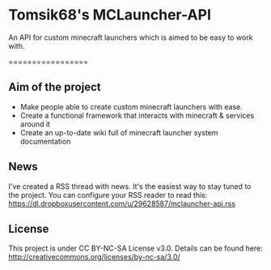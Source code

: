 Tomsik68's MCLauncher-API
=================

An API for custom minecraft launchers which is aimed to be easy to work with.

=================

## Aim of the project

+ Make people able to create custom minecraft launchers with ease.
+ Create a functional framework that interacts with minecraft & services around it
+ Create an up-to-date wiki full of minecraft launcher system documentation

## News

I've created a RSS thread with news. It's the easiest way to stay tuned to the project. You can configure your RSS reader to read this:
https://dl.dropboxusercontent.com/u/29628587/mclauncher-api.rss

## License
This project is under CC BY-NC-SA License v3.0. Details can be found here: http://creativecommons.org/licenses/by-nc-sa/3.0/